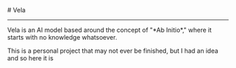 \# Vela

---  



Vela is an AI model based around the concept of "\*Ab Initio\*," where it starts with no knowledge whatsoever.  

This is a personal project that may not ever be finished, but I had an idea and so here it is

